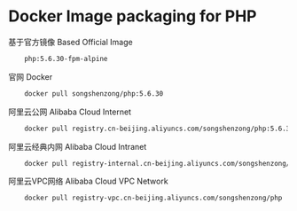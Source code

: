 # Docker Image packaging for PHP


基于官方镜像 Based Official Image

```bash
    php:5.6.30-fpm-alpine
```



官网 Docker

```bash
    docker pull songshenzong/php:5.6.30
```



阿里云公网 Alibaba Cloud Internet

```bash
    docker pull registry.cn-beijing.aliyuncs.com/songshenzong/php:5.6.30
```



阿里云经典内网 Alibaba Cloud Intranet

```bash
    docker pull registry-internal.cn-beijing.aliyuncs.com/songshenzong/php:5.6.30
```



阿里云VPC网络 Alibaba Cloud VPC Network

```bash
    docker pull registry-vpc.cn-beijing.aliyuncs.com/songshenzong/php
```
